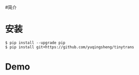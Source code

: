 #简介

# 安装
   
    $ pip install --upgrade pip
    $ pip install git+https://github.com/yuqingsheng/tinytrans

# Demo
